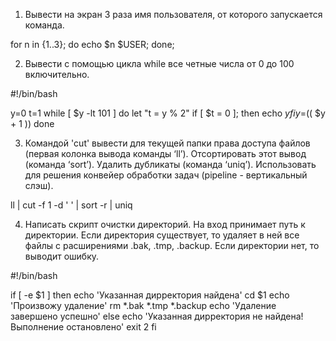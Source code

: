1. Вывести на экран 3 раза имя пользователя, от которого запускается команда.

for n in {1..3}; do echo $n $USER; done;

2. Вывести с помощью цикла while все четные числа от 0 до 100 включительно.

#!/bin/bash

y=0
t=1
while [ $y -lt 101 ]
do
        let "t = y % 2"
        if [  $t = 0 ]; then
        echo $y
        fi
        y=$(( $y + 1 ))
done

3. Командой 'cut' вывести для текущей папки права доступа файлов (первая колонка вывода команды ‘ll’). Отсортировать этот вывод (команда ‘sort’). Удалить дубликаты (команда ‘uniq’). Использовать для решения конвейер обработки задач (pipeline - вертикальный слэш).

ll | cut -f 1 -d ' ' | sort -r | uniq

4. Написать скрипт очистки директорий. На вход принимает путь к директории. Если директория существует, то удаляет в ней все файлы с расширениями .bak, .tmp, .backup. Если директории нет, то выводит ошибку.

#!/bin/bash

if [ -e $1 ]
    then
        echo 'Указанная дирректория найдена'
        cd $1
        echo 'Произвожу удаление'
        rm  *.bak *.tmp *.backup
        echo 'Удаление завершено успешно'
    else
        echo 'Указанная дирректория не найдена! Выполнение остановлено'
        exit 2
fi